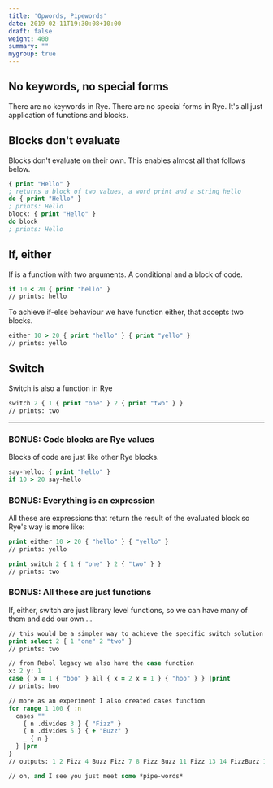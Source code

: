 ```yaml
---
title: 'Opwords, Pipewords'
date: 2019-02-11T19:30:08+10:00
draft: false
weight: 400
summary: ""
mygroup: true
---
```


## No keywords, no special forms

There are no keywords in Rye. There are no special forms in Rye. It's all just application of functions and blocks.

## Blocks don't evaluate

Blocks don't evaluate on their own. This enables almost all that follows below.

```clojure
{ print "Hello" }
; returns a block of two values, a word print and a string hello
do { print "Hello" }
; prints: Hello
block: { print "Hello" }
do block
; prints: Hello
```

## If, either

If is a function with two arguments. A conditional and a block of code.

```clojure
if 10 < 20 { print "hello" }
// prints: hello
```
To achieve if-else behaviour we have function either, that accepts two blocks.

```clojure
either 10 > 20 { print "hello" } { print "yello" }
// prints: yello
```

## Switch

Switch is also a function in Rye

```clojure
switch 2 { 1 { print "one" } 2 { print "two" } }
// prints: two
```

---


### BONUS: Code blocks are Rye values

Blocks of code are just like other Rye blocks.

```clojure
say-hello: { print "hello" }
if 10 > 20 say-hello
```

### BONUS: Everything is an expression

All these are expressions that return the result of the evaluated block so Rye's way is more like:

```clojure
print either 10 > 20 { "hello" } { "yello" }
// prints: yello

print switch 2 { 1 { "one" } 2 { "two" } }
// prints: two
```

### BONUS: All these are just functions

If, either, switch are just library level functions, so we can have many of them and add our own ...

```clojure
// this would be a simpler way to achieve the specific switch solution
print select 2 { 1 "one" 2 "two" }
// prints: two

// from Rebol legacy we also have the case function
x: 2 y: 1
case { x = 1 { "boo" } all { x = 2 x = 1 } { "hoo" } } |print
// prints: hoo

// more as an experiment I also created cases function
for range 1 100 { :n
  cases ""
    { n .divides 3 } { "Fizz" }
    { n .divides 5 } { + "Buzz" }
    _ { n }
  } |prn
}
// outputs: 1 2 Fizz 4 Buzz Fizz 7 8 Fizz Buzz 11 Fizz 13 14 FizzBuzz 16 ...

// oh, and I see you just meet some *pipe-words*
```
